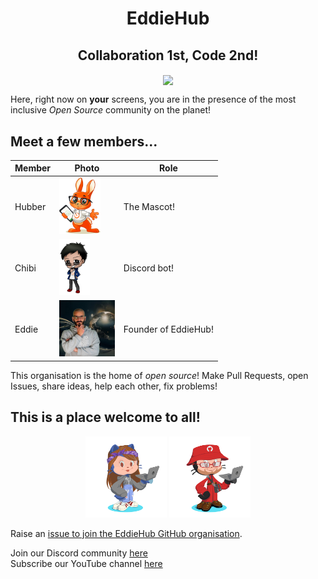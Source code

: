 <h1 align="center">EddieHub</h1>

<h2 align="center">Collaboration 1st, Code 2nd! </h2>
<p align="center">
    <img src="https://github.com/EddieHubCommunity.png" align="center" height="200" />
</p>

Here, right now on **your** screens, you are in the presence of the most inclusive *Open Source* community on the planet!

## Meet a few members...

| Member | Photo | Role |
| ------ | ---- | ----- |
| Hubber | <img src="./images/hubber.png" height=90> | The Mascot! |
| Chibi  | <img src="./images/chibi.png" height=90> | Discord bot! |
| Eddie  | <img src="./images/eddie.jpg" height=90> | Founder of EddieHub! |

This organisation is the home of *open source*! Make Pull Requests, open Issues, share ideas, help each other, fix problems! 

## This is a place welcome to all!

<div align=center>
    <img src="./images/girloctocat.png" height=130> <img src="./images/boyoctocat.png" height=130>
</div>

Raise an [issue to join the EddieHub GitHub organisation](https://github.com/EddieHubCommunity/support/issues/new?assignees=&labels=invite+me+to+the+organisation&template=invitation.yml&title=Please+invite+me+to+the+GitHub+Community+Organization).


Join our Discord community [here](http://discord.eddiehub.org)   
Subscribe our YouTube channel [here](https://www.youtube.com/user/eddiejaoude)
